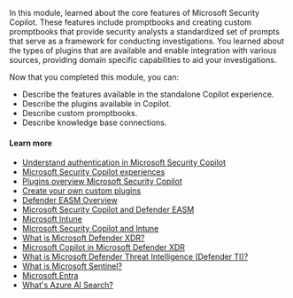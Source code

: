 
In this module, learned about the core features of Microsoft Security Copilot. These features include promptbooks and creating custom promptbooks that provide security analysts a standardized set of prompts that serve as a framework for conducting investigations. You learned about the types of plugins that are available and enable integration with various sources, providing domain specific capabilities to aid your investigations.

Now that you completed this module, you can:

- Describe the features available in the standalone Copilot experience.
- Describe the plugins available in Copilot.
- Describe custom promptbooks.
- Describe knowledge base connections.

#### Learn more

- [Understand authentication in Microsoft Security Copilot](/copilot/security/authentication)
- [Microsoft Security Copilot experiences](/security-copilot/experiences-security-copilot)
- [Plugins overview Microsoft Security Copilot](/copilot/security/plugin-overview)
- [Create your own custom plugins](/copilot/security/custom-plugins)
- [Defender EASM Overview](/azure/external-attack-surface-management/)
- [Microsoft Security Copilot and Defender EASM](/azure/external-attack-surface-management/easm-copilot)
- [Microsoft Intune](/mem/intune/fundamentals/what-is-intune)
- [Microsoft Security Copilot and Intune](/mem/intune/fundamentals/security-copilot)
- [What is Microsoft Defender XDR?](/microsoft-365/security/defender/microsoft-365-defender)
- [Microsoft Copilot in Microsoft Defender XDR](/microsoft-365/security/defender/security-copilot-in-microsoft-365-defender)
- [What is Microsoft Defender Threat Intelligence (Defender TI)?](/defender/threat-intelligence/what-is-microsoft-defender-threat-intelligence-defender-ti)
- [What is Microsoft Sentinel?](/azure/sentinel/overview)
- [Microsoft Entra](/entra/)
- [What's Azure AI Search?](/azure/search/search-what-is-azure-search)
